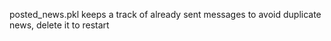 posted_news.pkl keeps a track of already sent messages to avoid duplicate news, delete it to restart